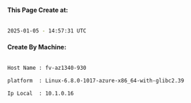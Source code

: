 
   
#### This Page Create at:

```bash

2025-01-05 - 14:57:31 UTC

```

#### Create By Machine:

```bash

Host Name : fv-az1340-930

platform  : Linux-6.8.0-1017-azure-x86_64-with-glibc2.39

Ip Local  : 10.1.0.16

```

